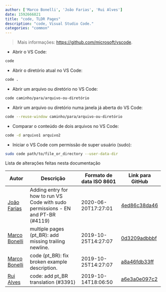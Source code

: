 ```yaml
---
author: ['Marco Bonelli', 'João Farias', 'Rui Alves']
date: 1592666821
title: "code, TLDR Pages"
description: "code, Visual Studio Code."
categories: "common"
---
```

> Mais informações: <https://github.com/microsoft/vscode>.

- Abrir o VS Code:

```bash
code
```

- Abrir o diretório atual no VS Code:

```bash
code .
```

- Abrir um arquivo ou diretório no VS Code:

```bash
code caminho/para/arquivo-ou-diretório
```

- Abrir um arquivo ou diretório numa janela já aberta do VS Code:

```bash
code --reuse-window caminho/para/arquivo-ou-diretório
```

- Comparar o conteúdo de dois arquivos no VS Code:

```bash
code -d arquivo1 arquivo2
```

- Iniciar o VS Code com permissão de super usuário (sudo):

```bash
sudo code path/to/file_or_directory --user-data-dir
```
Lista de alterações feitas nesta documentação


Autor | Descrição | Formato de data ISO 8601 | Link para GitHub
------|-----|-----|-----
[João Farias](mailto:jgfarias42@gmail.com) | Adding entry for how to run VS Code with sudo permissions - EN and PT-BR (#4119) | 2020-06-20T17:27:01 | [4ed86c38da46](https://github.com/tldr-pages/tldr/commit/4ed86c38da460d58665f35b134d19c349fa166d6)
[Marco Bonelli](mailto:marco@mebeim.net) | multiple pages (pt_BR): add missing trailing newline. | 2019-10-25T14:27:07 | [0d3209adbbbf](https://github.com/tldr-pages/tldr/commit/0d3209adbbbf41b9672a1bed97c13e7081c269f2)
[Marco Bonelli](mailto:marco@mebeim.net) | code (pt_BR): fix broken example description. | 2019-10-25T14:27:07 | [a8a46fdb33ff](https://github.com/tldr-pages/tldr/commit/a8a46fdb33ffae5c914392b623d6a9ef80cd5dda)
[Rui Alves](mailto:up201606746@fe.up.pt) | code: add pt_BR translation (#3391) | 2019-10-14T18:06:50 | [a6e3a0e097c2](https://github.com/tldr-pages/tldr/commit/a6e3a0e097c26ec93f7aa7c13dba7e19c5a021c1)

